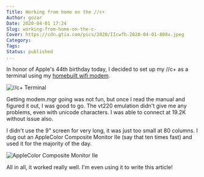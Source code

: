 ```yaml
---
Title: Working from home on the //c+
Author: gozar
Date: 2020-04-01 17:24
Slug: working-from-home-on-the-c-
Cover: https://cdn.gtia.com/pics/2020/IIcwfh-2020-04-01-800x.jpeg
Category: 
Tags:
Status: published
...
```


In honor of Apple's 44th birthday today, I decided to set up my //c+ as a terminal using my [homebuilt wifi modem](https://gtia.com/2019/10/23/setting-up-a-wifi-modem-with-the-chip-computer/).

![//c+ Terminal](https://cdn.gtia.com/pics/2020/IIcwfh-2020-04-01-800x.jpeg)

Getting modem.mgr going was not fun, but once I read the manual and figured it out, I was good to go. The vt220 emulation didn't give me any problems, even with unicode characters. I was able to connect at 19.2K without issue also.

I didn't use the 9" screen for very long, it was just too small at 80 columns. I dug out an AppleColor Composite Monitor IIe (say that ten times fast) and used it for the majority of the day.

![AppleColor Composite Monitor IIe](https://cdn.gtia.com/pics/2020/iicplus-2020-04-01-800x.jpeg)

All in all, it worked really well. I'm even using it to write this article!
